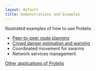 ```yaml
---
layout: default
title: Demonstrations and Examples
---
```

Illustrated examples of how to use Protelis
* <a href="/2018/02/07/peer-to-peer-route-planning.html">Peer-to-peer route planning</a>
* <a href="/2018/02/09/crowd-warning.html">Crowd danger estimation and warning</a>
* Coordinated movement for swarms
* Network services management

<a href="/2018/01/31/toc-faqs.html#what-have-people-done-with-protelis">Other applications of Protelis</a>
